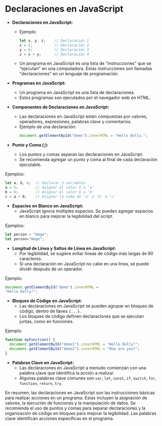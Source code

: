 # Declaraciones en JavaScript

- **Declaraciones en JavaScript:**
  - Ejemplo:
    ```javascript
    let x, y, z;    // Declaración 1
    x = 5;          // Declaración 2
    y = 6;          // Declaración 3
    z = x + y;      // Declaración 4
    ```
  - Un programa en JavaScript es una lista de "instrucciones" que se "ejecutan" en una computadora. Estas instrucciones son llamadas "declaraciones" en un lenguaje de programación.

- **Programas en JavaScript:**
  - Un programa en JavaScript es una lista de declaraciones.
  - Estos programas son ejecutados por el navegador web en HTML.

- **Componentes de Declaraciones en JavaScript:**
  - Las declaraciones en JavaScript están compuestas por valores, operadores, expresiones, palabras clave y comentarios.
  - Ejemplo de una declaración:
    ```javascript
    document.getElementById("demo").innerHTML = "Hello Dolly.";
    ```

- **Punto y Coma (;):**
  - Los puntos y comas separan las declaraciones en JavaScript.
  - Se recomienda agregar un punto y coma al final de cada declaración ejecutable.

Ejemplos:
  ```javascript
  let a, b, c;  // Declarar 3 variables
  a = 5;        // Asignar el valor 5 a 'a'
  b = 6;        // Asignar el valor 6 a 'b'
  c = a + b;    // Asignar la suma de 'a' y 'b' a 'c'
  ```

- **Espacios en Blanco en JavaScript:**
  - JavaScript ignora múltiples espacios. Se pueden agregar espacios en blanco para mejorar la legibilidad del script.

Ejemplos:
  ```javascript
  let person = "Hege";
  let person="Hege";
  ```

- **Longitud de Línea y Saltos de Línea en JavaScript:**
  - Por legibilidad, se sugiere evitar líneas de código más largas de 80 caracteres.
  - Si una declaración en JavaScript no cabe en una línea, se puede dividir después de un operador.

Ejemplo:
  ```javascript
  document.getElementById("demo").innerHTML =
  "Hello Dolly!";
  ```

- **Bloques de Código en JavaScript:**
  - Las declaraciones en JavaScript se pueden agrupar en bloques de código, dentro de llaves `{...}`.
  - Los bloques de código definen declaraciones que se ejecutan juntas, como en funciones.

Ejemplo:
  ```javascript
  function myFunction() {
    document.getElementById("demo1").innerHTML = "Hello Dolly!";
    document.getElementById("demo2").innerHTML = "How are you?";
  }
  ```

- **Palabras Clave en JavaScript:**
  - Las declaraciones en JavaScript a menudo comienzan con una palabra clave que identifica la acción a realizar.
  - Algunas palabras clave comunes son `var`, `let`, `const`, `if`, `switch`, `for`, `function`, `return`, `try`.

En resumen, las declaraciones en JavaScript son las instrucciones básicas para realizar acciones en un programa. Estas incluyen la asignación de valores, la ejecución de funciones y la manipulación de datos. Se recomienda el uso de puntos y comas para separar declaraciones y la organización de código en bloques para mejorar la legibilidad. Las palabras clave identifican acciones específicas en el programa.
